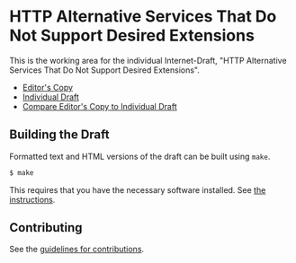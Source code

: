 # HTTP Alternative Services That Do Not Support Desired Extensions

This is the working area for the individual Internet-Draft, "HTTP Alternative Services That Do Not Support Desired Extensions".

* [Editor's Copy](https://LPardue.github.io/draft-pardue-alt-svc-ext-unsupported/#go.draft-pardue-alt-svc-ext-unsupported.html)
* [Individual Draft](https://tools.ietf.org/html/draft-pardue-alt-svc-ext-unsupported)
* [Compare Editor's Copy to Individual Draft](https://LPardue.github.io/draft-pardue-alt-svc-ext-unsupported/#go.draft-pardue-alt-svc-ext-unsupported.diff)

## Building the Draft

Formatted text and HTML versions of the draft can be built using `make`.

```sh
$ make
```

This requires that you have the necessary software installed.  See
[the instructions](https://github.com/martinthomson/i-d-template/blob/master/doc/SETUP.md).


## Contributing

See the
[guidelines for contributions](https://github.com/LPardue/draft-pardue-alt-svc-ext-unsupported/blob/main/CONTRIBUTING.md).
